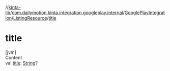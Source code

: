 //[kinta-lib](../../../../index.md)/[com.dailymotion.kinta.integration.googleplay.internal](../../index.md)/[GooglePlayIntegration](../index.md)/[ListingResource](index.md)/[title](title.md)



# title  
[jvm]  
Content  
val [title](title.md): [String](https://kotlinlang.org/api/latest/jvm/stdlib/kotlin/-string/index.html)?  



